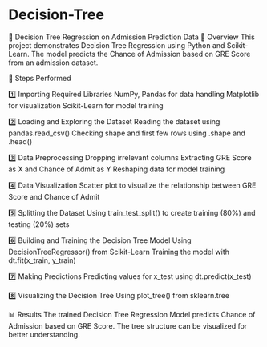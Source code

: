 # Decision-Tree
📌 Decision Tree Regression on Admission Prediction Data
📝 Overview
This project demonstrates Decision Tree Regression using Python and Scikit-Learn. The model predicts the Chance of Admission based on GRE Score from an admission dataset.

🚀 Steps Performed

1️⃣ Importing Required Libraries
NumPy, Pandas for data handling
Matplotlib for visualization
Scikit-Learn for model training

2️⃣ Loading and Exploring the Dataset
Reading the dataset using pandas.read_csv()
Checking shape and first few rows using .shape and .head()

3️⃣ Data Preprocessing
Dropping irrelevant columns
Extracting GRE Score as X and Chance of Admit as Y
Reshaping data for model training

4️⃣ Data Visualization
Scatter plot to visualize the relationship between GRE Score and Chance of Admit

5️⃣ Splitting the Dataset
Using train_test_split() to create training (80%) and testing (20%) sets

6️⃣ Building and Training the Decision Tree Model
Using DecisionTreeRegressor() from Scikit-Learn
Training the model with dt.fit(x_train, y_train)

7️⃣ Making Predictions
Predicting values for x_test using dt.predict(x_test)

8️⃣ Visualizing the Decision Tree
Using plot_tree() from sklearn.tree

📊 Results
The trained Decision Tree Regression Model predicts Chance of Admission based on GRE Score. The tree structure can be visualized for better understanding.

